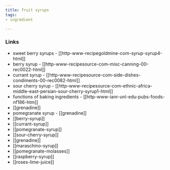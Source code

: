 ```yaml
---
title: fruit syrups
tags:
- ingredient

---
```



### Links

* sweet berry syrups - [[http-www-recipegoldmine-com-syrup-syrup4-html]]
* berry syrup - [[http-www-recipesource-com-misc-canning-00-rec0022-html]]
* currant syrup - [[http-www-recipesource-com-side-dishes-condiments-00-rec0082-html]]
* sour cherry syrup - [[http-www-recipesource-com-ethnic-africa-middle-east-persian-sour-cherry-syrup1-html]]
* functions of baking ingredients - [[http-www-ianr-unl-edu-pubs-foods-nf186-htm]]
* [[grenadine]]
* pomegranate syrup - [[grenadine]]
* [[berry-syrup]]
* [[currant-syrup]]
* [[pomegranate-syrup]]
* [[sour-cherry-syrup]]
* [[grenadine]]
* [[maraschino-syrup]]
* [[pomegranate-molasses]]
* [[raspberry-syrup]]
* [[roses-lime-juice]]
